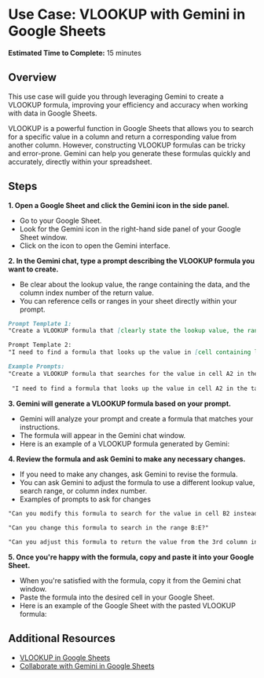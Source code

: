 # Use Case: VLOOKUP with Gemini in Google Sheets

**Estimated Time to Complete:** 15 minutes

## Overview

This use case will guide you through leveraging Gemini to create a VLOOKUP formula, improving your efficiency and accuracy when working with data in Google Sheets.

VLOOKUP is a powerful function in Google Sheets that allows you to search for a specific value in a column and return a corresponding value from another column. However, constructing VLOOKUP formulas can be tricky and error-prone. Gemini can help you generate these formulas quickly and accurately, directly within your spreadsheet.

## Steps

**1. Open a Google Sheet and click the Gemini icon in the side panel.**
* Go to your Google Sheet.
* Look for the Gemini icon in the right-hand side panel of your Google Sheet window.
* Click on the icon to open the Gemini interface.

**2. In the Gemini chat, type a prompt describing the VLOOKUP formula you want to create.**
* Be clear about the lookup value, the range containing the data, and the column index number of the return value.
* You can reference cells or ranges in your sheet directly within your prompt.
```markdown 
Prompt Template 1:
"Create a VLOOKUP formula that [clearly state the lookup value, the range containing the data, and the column index number of the return value]."

Prompt Template 2:
"I need to find a formula that looks up the value in [cell containing lookup value] in the table [range containing data]. When it finds a match, I want it to return the value from the [column number] column of the table."
```
```markdown
Example Prompts:
"Create a VLOOKUP formula that searches for the value in cell A2 in the range A:D and returns the corresponding value from the 4th column."
 
 "I need to find a formula that looks up the value in cell A2 in the table from column A to D. When it finds a match, I want it to return the value from the 4th column over."
 ```

**3. Gemini will generate a VLOOKUP formula based on your prompt.**
* Gemini will analyze your prompt and create a formula that matches your instructions.
* The formula will appear in the Gemini chat window.
* Here is an example of a VLOOKUP formula generated by Gemini:


**4. Review the formula and ask Gemini to make any necessary changes.**
* If you need to make any changes, ask Gemini to revise the formula.
* You can ask Gemini to adjust the formula to use a different lookup value, search range, or column index number.
* Examples of prompts to ask for changes

```markdown
"Can you modify this formula to search for the value in cell B2 instead?"
    
"Can you change this formula to search in the range B:E?"

"Can you adjust this formula to return the value from the 3rd column instead?"
```

**5. Once you're happy with the formula, copy and paste it into your Google Sheet.**
* When you're satisfied with the formula, copy it from the Gemini chat window.
* Paste the formula into the desired cell in your Google Sheet.
* Here is an example of the Google Sheet with the pasted VLOOKUP formula:

## Additional Resources

* [VLOOKUP in Google Sheets](https://support.google.com/docs/answer/3093318?hl=en)
* [Collaborate with Gemini in Google Sheets](https://support.google.com/docs/answer/14218565?hl=en)
